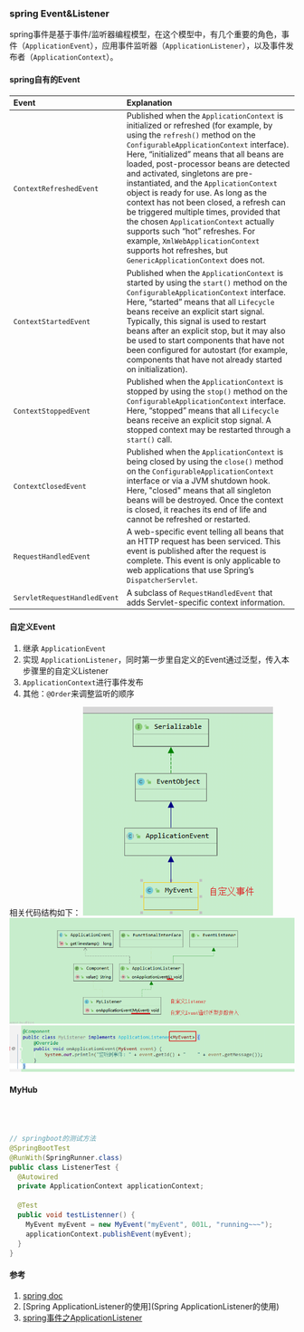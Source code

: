 ### spring Event&Listener
spring事件是基于事件/监听器编程模型，在这个模型中，有几个重要的角色，事件（`ApplicationEvent`），应用事件监听器（`ApplicationListener`），以及事件发布者（`ApplicationContext`）。

#### spring自有的Event
| Event                        | Explanation                                                  |
| :--------------------------- | :----------------------------------------------------------- |
| `ContextRefreshedEvent`      | Published when the `ApplicationContext` is initialized or refreshed (for example, by using the `refresh()` method on the `ConfigurableApplicationContext` interface). Here, “initialized” means that all beans are loaded, post-processor beans are detected and activated, singletons are pre-instantiated, and the `ApplicationContext` object is ready for use. As long as the context has not been closed, a refresh can be triggered multiple times, provided that the chosen `ApplicationContext` actually supports such “hot” refreshes. For example, `XmlWebApplicationContext` supports hot refreshes, but `GenericApplicationContext` does not. |
| `ContextStartedEvent`        | Published when the `ApplicationContext` is started by using the `start()` method on the `ConfigurableApplicationContext` interface. Here, “started” means that all `Lifecycle` beans receive an explicit start signal. Typically, this signal is used to restart beans after an explicit stop, but it may also be used to start components that have not been configured for autostart (for example, components that have not already started on initialization). |
| `ContextStoppedEvent`        | Published when the `ApplicationContext` is stopped by using the `stop()` method on the `ConfigurableApplicationContext` interface. Here, “stopped” means that all `Lifecycle` beans receive an explicit stop signal. A stopped context may be restarted through a `start()` call. |
| `ContextClosedEvent`         | Published when the `ApplicationContext` is being closed by using the `close()` method on the `ConfigurableApplicationContext` interface or via a JVM shutdown hook. Here, "closed" means that all singleton beans will be destroyed. Once the context is closed, it reaches its end of life and cannot be refreshed or restarted. |
| `RequestHandledEvent`        | A web-specific event telling all beans that an HTTP request has been serviced. This event is published after the request is complete. This event is only applicable to web applications that use Spring’s `DispatcherServlet`. |
| `ServletRequestHandledEvent` | A subclass of `RequestHandledEvent` that adds Servlet-specific context information. |

#### 自定义Event
1. 继承 `ApplicationEvent`
1. 实现 `ApplicationListener`，同时第一步里自定义的Event通过泛型，传入本步骤里的自定义Listener
1. `ApplicationContext`进行事件发布
1. 其他：`@Order`来调整监听的顺序

相关代码结构如下：
![custom event](./img/customEvent.png)
![custom listener](./img/customListener.png)
![generics](./img/generics.png)


#### MyHub

```java



// springboot的测试方法
@SpringBootTest
@RunWith(SpringRunner.class)
public class ListenerTest {
  @Autowired
  private ApplicationContext applicationContext;

  @Test
  public void testListenner() {
    MyEvent myEvent = new MyEvent("myEvent", 001L, "running~~~");
    applicationContext.publishEvent(myEvent);
  }
}
```


#### 参考
1. [spring doc](https://docs.spring.io/spring-framework/docs/current/reference/html/core.html#spring-core)
2. [Spring ApplicationListener的使用](Spring ApplicationListener的使用)
3. [spring事件之ApplicationListener](https://www.jianshu.com/p/0fb29a27eb61)